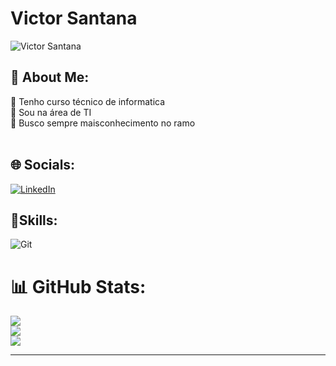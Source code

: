 # Victor Santana
![Victor Santana](https://media.licdn.com/dms/image/D4D03AQEfSfcCfILJeA/profile-displayphoto-shrink_200_200/0/1668596302576?e=1715212800&v=beta&t=nT4EgEPjsYGKhhjkBP9-1-q482BlKHhj99yJA1HUS50)

## 💫 About Me:
🤝 Tenho curso técnico de informatica<br>🌱 Sou na área de TI <br>🔭 Busco sempre maisconhecimento no ramo <br><br>

## 🌐 Socials:

[![LinkedIn](https://img.shields.io/badge/LinkedIn-%230077B5.svg?logo=linkedin&logoColor=white)](https://www.linkedin.com/in/victor-santana-67588895/) 

## 🚀Skills:

![Git](https://img.shields.io/badge/GIT-E44C30?style=for-the-badge&logo=git&logoColor=white)

# 📊 GitHub Stats:
![](https://github-readme-stats.vercel.app/apiusername=victorsantana77a&theme=radical&hide_border=false&include_all_commits=false&count_private=false)<br/>
![](https://github-readme-streak-stats.herokuapp.com/?user=victorsantana77&theme=radical&hide_border=false)<br/>
![](https://github-readme-stats.vercel.app/api/top-langs/?username=victorsantana77&theme=radical&hide_border=false&include_all_commits=false&count_private=false&layout=compact)

---
